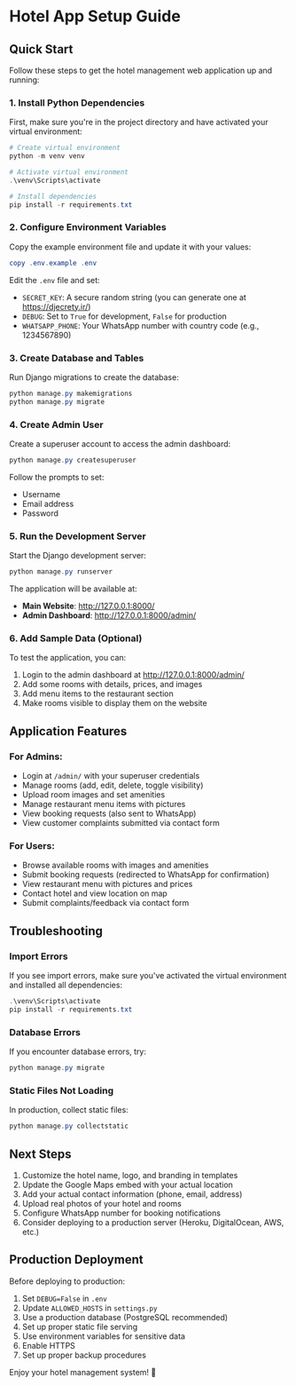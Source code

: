 # Hotel App Setup Guide

## Quick Start

Follow these steps to get the hotel management web application up and running:

### 1. Install Python Dependencies

First, make sure you're in the project directory and have activated your virtual environment:

```powershell
# Create virtual environment
python -m venv venv

# Activate virtual environment
.\venv\Scripts\activate

# Install dependencies
pip install -r requirements.txt
```

### 2. Configure Environment Variables

Copy the example environment file and update it with your values:

```powershell
copy .env.example .env
```

Edit the `.env` file and set:
- `SECRET_KEY`: A secure random string (you can generate one at https://djecrety.ir/)
- `DEBUG`: Set to `True` for development, `False` for production
- `WHATSAPP_PHONE`: Your WhatsApp number with country code (e.g., 1234567890)

### 3. Create Database and Tables

Run Django migrations to create the database:

```powershell
python manage.py makemigrations
python manage.py migrate
```

### 4. Create Admin User

Create a superuser account to access the admin dashboard:

```powershell
python manage.py createsuperuser
```

Follow the prompts to set:
- Username
- Email address
- Password

### 5. Run the Development Server

Start the Django development server:

```powershell
python manage.py runserver
```

The application will be available at:
- **Main Website**: http://127.0.0.1:8000/
- **Admin Dashboard**: http://127.0.0.1:8000/admin/

### 6. Add Sample Data (Optional)

To test the application, you can:

1. Login to the admin dashboard at http://127.0.0.1:8000/admin/
2. Add some rooms with details, prices, and images
3. Add menu items to the restaurant section
4. Make rooms visible to display them on the website

## Application Features

### For Admins:
- Login at `/admin/` with your superuser credentials
- Manage rooms (add, edit, delete, toggle visibility)
- Upload room images and set amenities
- Manage restaurant menu items with pictures
- View booking requests (also sent to WhatsApp)
- View customer complaints submitted via contact form

### For Users:
- Browse available rooms with images and amenities
- Submit booking requests (redirected to WhatsApp for confirmation)
- View restaurant menu with pictures and prices
- Contact hotel and view location on map
- Submit complaints/feedback via contact form

## Troubleshooting

### Import Errors
If you see import errors, make sure you've activated the virtual environment and installed all dependencies:
```powershell
.\venv\Scripts\activate
pip install -r requirements.txt
```

### Database Errors
If you encounter database errors, try:
```powershell
python manage.py migrate
```

### Static Files Not Loading
In production, collect static files:
```powershell
python manage.py collectstatic
```

## Next Steps

1. Customize the hotel name, logo, and branding in templates
2. Update the Google Maps embed with your actual location
3. Add your actual contact information (phone, email, address)
4. Upload real photos of your hotel and rooms
5. Configure WhatsApp number for booking notifications
6. Consider deploying to a production server (Heroku, DigitalOcean, AWS, etc.)

## Production Deployment

Before deploying to production:

1. Set `DEBUG=False` in `.env`
2. Update `ALLOWED_HOSTS` in `settings.py`
3. Use a production database (PostgreSQL recommended)
4. Set up proper static file serving
5. Use environment variables for sensitive data
6. Enable HTTPS
7. Set up proper backup procedures

Enjoy your hotel management system! 🏨
